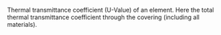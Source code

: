 Thermal transmittance coefficient (U-Value) of an element. 
Here the total thermal transmittance coefficient through the covering (including all materials).
